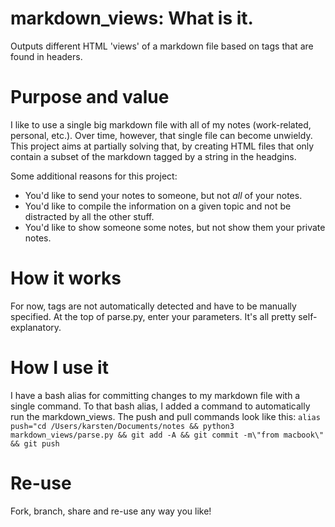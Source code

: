 # markdown_views: What is it.
Outputs different HTML 'views' of a markdown file based on tags that are found in headers.

# Purpose and value
I like to use a single big markdown file with all of my notes (work-related, personal, etc.). Over time, however,
that single file can become unwieldy. This project aims at partially solving that, by creating HTML files that
only contain a subset of the markdown tagged by a string in the headgins.

Some additional reasons for this project:
- You'd like to send your notes to someone, but not *all* of your notes.
- You'd like to compile the information on a given topic and not be distracted by all the other stuff.
- You'd like to show someone some notes, but not show them your private notes.

# How it works
For now, tags are not automatically detected and have to be manually specified. At the top of parse.py, enter your parameters.
It's all pretty self-explanatory.

# How I use it
I have a bash alias for committing changes to my markdown file with a single command. To that bash alias, I added a 
command to automatically run the markdown_views. The push and pull commands look like this:
`
alias push="cd /Users/karsten/Documents/notes && python3 markdown_views/parse.py && git add -A && git commit -m\"from macbook\" && git push
`

# Re-use
Fork, branch, share and re-use any way you like!
